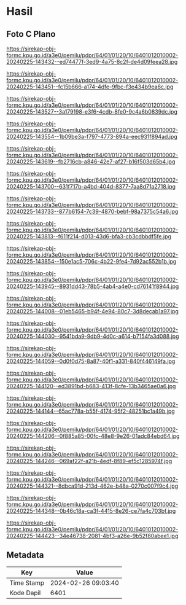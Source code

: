 # Hasil

## Foto C Plano

https://sirekap-obj-formc.kpu.go.id/a3e0/pemilu/pdpr/64/01/01/20/10/6401012010002-20240225-143432--ed74477f-3ed9-4a75-8c2f-de4d09feea28.jpg

https://sirekap-obj-formc.kpu.go.id/a3e0/pemilu/pdpr/64/01/01/20/10/6401012010002-20240225-143451--fc15b666-a174-4dfe-9fbc-f3e434b9ea6c.jpg

https://sirekap-obj-formc.kpu.go.id/a3e0/pemilu/pdpr/64/01/01/20/10/6401012010002-20240225-143527--3a179198-e3f6-4cdb-8fe0-9c4a6b0839dc.jpg

https://sirekap-obj-formc.kpu.go.id/a3e0/pemilu/pdpr/64/01/01/20/10/6401012010002-20240225-143554--1b09be3a-f797-4773-894a-eec931f894ad.jpg

https://sirekap-obj-formc.kpu.go.id/a3e0/pemilu/pdpr/64/01/01/20/10/6401012010002-20240225-143619--fb2716cb-a846-42e7-af27-b16f503d65b4.jpg

https://sirekap-obj-formc.kpu.go.id/a3e0/pemilu/pdpr/64/01/01/20/10/6401012010002-20240225-143700--631f717b-a4bd-404d-8377-7aa8d71a2718.jpg

https://sirekap-obj-formc.kpu.go.id/a3e0/pemilu/pdpr/64/01/01/20/10/6401012010002-20240225-143733--877b6154-7c39-4870-bebf-98a7375c54a6.jpg

https://sirekap-obj-formc.kpu.go.id/a3e0/pemilu/pdpr/64/01/01/20/10/6401012010002-20240225-143813--f611f214-d013-43d6-bfa3-cb3cdbbdf5fe.jpg

https://sirekap-obj-formc.kpu.go.id/a3e0/pemilu/pdpr/64/01/01/20/10/6401012010002-20240225-143854--150e1ac5-706c-4b22-9fe4-7d92ac552b1b.jpg

https://sirekap-obj-formc.kpu.go.id/a3e0/pemilu/pdpr/64/01/01/20/10/6401012010002-20240225-143945--8931dd43-78b5-4ab4-a4e0-cd76141f8944.jpg

https://sirekap-obj-formc.kpu.go.id/a3e0/pemilu/pdpr/64/01/01/20/10/6401012010002-20240225-144008--01eb5465-b94f-4e94-80c7-3d8decab1a97.jpg

https://sirekap-obj-formc.kpu.go.id/a3e0/pemilu/pdpr/64/01/01/20/10/6401012010002-20240225-144030--9541bda9-9db9-4d0c-a614-b7154fa3d088.jpg

https://sirekap-obj-formc.kpu.go.id/a3e0/pemilu/pdpr/64/01/01/20/10/6401012010002-20240225-144059--0d0f0d75-8a87-40f1-a331-840f446149fa.jpg

https://sirekap-obj-formc.kpu.go.id/a3e0/pemilu/pdpr/64/01/01/20/10/6401012010002-20240225-144120--ed3891bd-b683-413f-8cfe-13b3465ae0a6.jpg

https://sirekap-obj-formc.kpu.go.id/a3e0/pemilu/pdpr/64/01/01/20/10/6401012010002-20240225-144144--65ac778a-b55f-4174-95f2-48251bc1a49b.jpg

https://sirekap-obj-formc.kpu.go.id/a3e0/pemilu/pdpr/64/01/01/20/10/6401012010002-20240225-144206--0f885a85-00fc-48e8-9e26-01adc84ebd64.jpg

https://sirekap-obj-formc.kpu.go.id/a3e0/pemilu/pdpr/64/01/01/20/10/6401012010002-20240225-144246--069af22f-a21b-4edf-8f89-ef5c1285974f.jpg

https://sirekap-obj-formc.kpu.go.id/a3e0/pemilu/pdpr/64/01/01/20/10/6401012010002-20240225-144321--8dbca91d-213d-462e-b48a-0270c007f9c4.jpg

https://sirekap-obj-formc.kpu.go.id/a3e0/pemilu/pdpr/64/01/01/20/10/6401012010002-20240225-144348--0b46c18a-ca3f-4415-8e26-ce7fa4c703bf.jpg

https://sirekap-obj-formc.kpu.go.id/a3e0/pemilu/pdpr/64/01/01/20/10/6401012010002-20240225-144423--34e46738-2081-4bf3-a26e-9b52f80abee1.jpg


## Metadata

| Key        | Value               |
| ---------- | ------------------- |
| Time Stamp | 2024-02-26 09:03:40 |
| Kode Dapil | 6401                |



